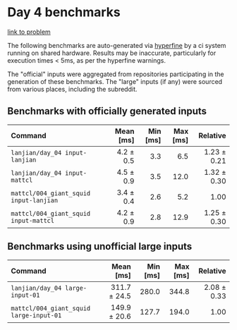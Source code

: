 # Day 4 benchmarks

[link to problem](http://adventofcode.com/2021/day/4)

The following benchmarks are auto-generated via [hyperfine](https://github.com/sharkdp/hyperfine) by a ci system running on shared hardware. Results may be inaccurate, particularly for execution times < 5ms, as per the hyperfine warnings.

The "official" inputs were aggregated from repositories participating in the generation of these benchmarks. The "large" inputs (if any) were sourced from various places, including the subreddit.

## Benchmarks with officially generated inputs
| Command | Mean [ms] | Min [ms] | Max [ms] | Relative |
|:---|---:|---:|---:|---:|
| `lanjian/day_04 input-lanjian` | 4.2 ± 0.5 | 3.3 | 6.5 | 1.23 ± 0.21 |
| `lanjian/day_04 input-mattcl` | 4.5 ± 0.9 | 3.5 | 12.0 | 1.32 ± 0.30 |
| `mattcl/004_giant_squid input-lanjian` | 3.4 ± 0.4 | 2.6 | 5.2 | 1.00 |
| `mattcl/004_giant_squid input-mattcl` | 4.2 ± 0.9 | 2.8 | 12.9 | 1.25 ± 0.30 |
## Benchmarks using unofficial large inputs
| Command | Mean [ms] | Min [ms] | Max [ms] | Relative |
|:---|---:|---:|---:|---:|
| `lanjian/day_04 large-input-01` | 311.7 ± 24.5 | 280.0 | 344.8 | 2.08 ± 0.33 |
| `mattcl/004_giant_squid large-input-01` | 149.9 ± 20.6 | 127.7 | 194.0 | 1.00 |
